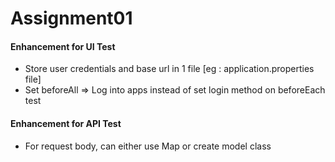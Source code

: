 # Assignment01

#### Enhancement for UI Test
* Store user credentials and base url in 1 file [eg : application.properties file]
* Set beforeAll => Log into apps instead of set login method on beforeEach test 

#### Enhancement for API Test
* For request body, can either use Map or create model class
